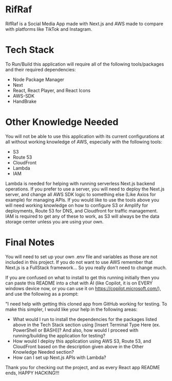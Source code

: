 # RifRaf
RifRaf is a Social Media App made with Next.js and AWS made to compare with platforms like TikTok and Instagram.

# Tech Stack
To Run/Build this application will require all of the following tools/packages and their required dependencies:

* Node Package Manager
* Next
* React, React Player, and React Icons
* AWS-SDK
* HandBrake

# Other Knowledge Needed
You will not be able to use this application with its current configurations at all without working knowledge of AWS, especially with the following tools:

* S3
* Route 53
* CloudFront
* Lambda
* IAM

Lambda is needed for helping with running serverless Next.js backend operations. If you prefer to use a server, you will need to deploy the Next.js server, and change all AWS SDK logic to something else (Like Axios for example) for managing APIs. If you would like to use the tools above you will need working knowledge on how to configure S3 or Amplify for deployments, Route 53 for DNS, and Cloudfront for traffic management. IAM is required to get any of these to work, as S3 will always be the data storage center unless you are using your own.

# Final Notes
You will need to set up your own .env file and variables as those are not included in this project. If you do not want to use AWS remember that Next.js is a FullStack framework... So you really don't need to change much.

If you are confused on what to install to get this running initially then you can paste this README into a chat with AI (like Copilot, it is on EVERY windows device now, or you can use it on https://copilot.microsoft.com/), and use the following as a prompt:

"I need help with getting this cloned app from GitHub working for testing. To make this simpler, I would like your help in the following areas:

* What would I run to install the dependencies for the packages listed above in the Tech Stack section using [Insert Terminal Type Here (ex. PowerShell or BASH)]? And also, how would I proceed with running/building the application for testing?
* How would I deploy this application using AWS S3, Route 53, and CloudFront based on the description given above in the Other Knowledge Needed section?
* How can I set up Next.js APIs with Lambda?

Thank you for checking out the project, and as every React app README ends, HAPPY HACKING!!!
